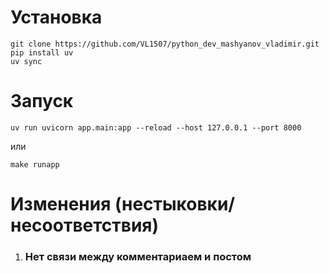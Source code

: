 # Установка

```
git clone https://github.com/VL1507/python_dev_mashyanov_vladimir.git
pip install uv
uv sync
```

# Запуск

`uv run uvicorn app.main:app --reload --host 127.0.0.1 --port 8000`

или

`make runapp`

# Изменения (нестыковки/несоответствия)

1. ### Нет связи между комментариаем и постом

